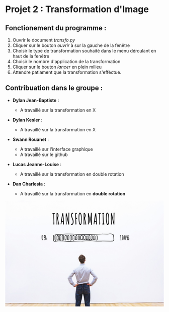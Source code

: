 # Projet 2 : Transformation d'Image

## Fonctionement du programme :

1. Ouvrir le document *transfo.py*
2. Cliquer sur le bouton *ouvrir* à sur la gauche de la fenêtre
3. Choisir le type de transformation souhaité dans le menu déroulant en haut de la fenêtre
4. Choisir le nombre d'application de la transformation
5. Cliquer sur le bouton *lancer* en plein milieu
6. Attendre patiament que la transformation s'efféctue.


## Contribuation dans le groupe :

- **Dylan Jean-Baptiste** : 
  - A travaillé sur la transformation en X

- **Dylan Kesler** :
  - A travaillé sur la transformation en X

- **Swann Rouanet** :
  - A travaillé sur l'interface graphique
  - A travaillé sur le github
  
 - **Lucas Jeanne-Louise** :
   - A travaillé sur la transformation en double rotation


- **Dan Charlesia** :
  - A travaillé sur la transformation en **double rotation**

![image projet](image.jpg)
